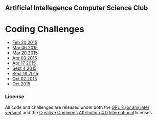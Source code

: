 ## Artificial&nbsp;Intellegence Computer&nbsp;Science&nbsp;Club
# Coding Challenges

 * [Feb 20 2015](https://github.com/AICSC/Coding-Challenges/blob/master/2015/02-20/Challenge.md)
 * [Mar 06 2015](https://github.com/AICSC/Coding-Challenges/blob/master/2015/03-06/Challenge.md)
 * [Mar 20 2015](https://github.com/AICSC/Coding-Challenges/blob/master/2015/03-20/Readme.md)
 * [Apr 03 2015](https://github.com/AICSC/Coding-Challenges/blob/master/2015/04-03/Readme.md)
 * [Apr 17 2015](https://github.com/AICSC/Coding-Challenges/blob/master/2015/04-17/Readme.md)
 * [Sept 4 2015](https://github.com/AICSC/Coding-Challenges/blob/master/2015/09-04/Readme.md)
 * [Sept 18 2015](https://github.com/AICSC/Coding-Challenges/blob/master/2015/09-18/Readme.md)
 * [Oct 02 2015](https://github.com/AICSC/Coding-Challenges/blob/master/2015/10-02/Readme.md)
 * [Oct 2015](https://github.com/AICSC/Coding-Challenges/blob/master/2015/10/Readme.md)

### License

All code and challenges are released under both the [GPL 2 (or any later version)](http://www.gnu.org/licenses/old-licenses/gpl-2.0.en.html) and the [Creative Commons
Attribution 4.0 International](https://creativecommons.org/licenses/by/4.0/) licenses.

